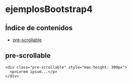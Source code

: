 
# ejemplosBootstrap4

## Índice de contenidos

- [pre-scrollable](#pre-scrollable)

## pre-scrollable

```
<div class="pre-scrollable" style="max-height: 300px">
  <p>Lorem ipsum...</p>
</div>
```
